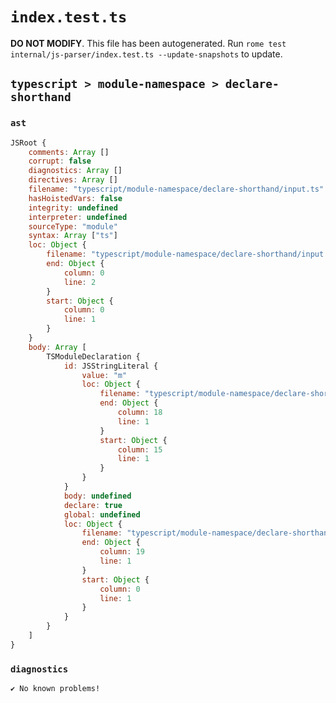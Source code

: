 # `index.test.ts`

**DO NOT MODIFY**. This file has been autogenerated. Run `rome test internal/js-parser/index.test.ts --update-snapshots` to update.

## `typescript > module-namespace > declare-shorthand`

### `ast`

```javascript
JSRoot {
	comments: Array []
	corrupt: false
	diagnostics: Array []
	directives: Array []
	filename: "typescript/module-namespace/declare-shorthand/input.ts"
	hasHoistedVars: false
	integrity: undefined
	interpreter: undefined
	sourceType: "module"
	syntax: Array ["ts"]
	loc: Object {
		filename: "typescript/module-namespace/declare-shorthand/input.ts"
		end: Object {
			column: 0
			line: 2
		}
		start: Object {
			column: 0
			line: 1
		}
	}
	body: Array [
		TSModuleDeclaration {
			id: JSStringLiteral {
				value: "m"
				loc: Object {
					filename: "typescript/module-namespace/declare-shorthand/input.ts"
					end: Object {
						column: 18
						line: 1
					}
					start: Object {
						column: 15
						line: 1
					}
				}
			}
			body: undefined
			declare: true
			global: undefined
			loc: Object {
				filename: "typescript/module-namespace/declare-shorthand/input.ts"
				end: Object {
					column: 19
					line: 1
				}
				start: Object {
					column: 0
					line: 1
				}
			}
		}
	]
}
```

### `diagnostics`

```
✔ No known problems!

```
